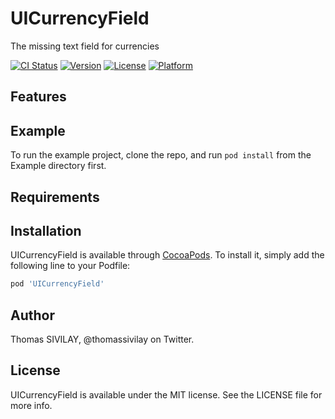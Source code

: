 # UICurrencyField
The missing text field for currencies

[![CI Status](http://img.shields.io/travis/sivilaythomas/UICurrencyField.svg?style=flat)](https://travis-ci.org/sivilaythomas/UICurrencyField)
[![Version](https://img.shields.io/cocoapods/v/UICurrencyField.svg?style=flat)](http://cocoapods.org/pods/UICurrencyField)
[![License](https://img.shields.io/cocoapods/l/UICurrencyField.svg?style=flat)](http://cocoapods.org/pods/UICurrencyField)
[![Platform](https://img.shields.io/cocoapods/p/UICurrencyField.svg?style=flat)](http://cocoapods.org/pods/UICurrencyField)

## Features

## Example

To run the example project, clone the repo, and run `pod install` from the Example directory first.

## Requirements

## Installation

UICurrencyField is available through [CocoaPods](http://cocoapods.org). To install
it, simply add the following line to your Podfile:

```ruby
pod 'UICurrencyField'
```

## Author

Thomas SIVILAY, @thomassivilay on Twitter.

## License

UICurrencyField is available under the MIT license. See the LICENSE file for more info.
